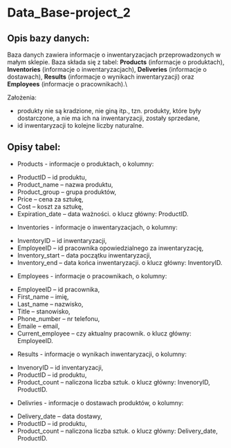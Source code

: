 # Data_Base-project_2
## Opis bazy danych:
Baza danych zawiera informacje o inwentaryzacjach przeprowadzonych w małym sklepie. Baza składa się z tabel: **Products** (informacje o produktach), **Inventories** (informacje o inwentaryzacjach), **Deliveries** (informacje o dostawach), **Results** (informacje o wynikach inwentaryzacji) oraz **Employees** (informacje o pracownikach).\

Założenia: 
* produkty nie są kradzione, nie giną itp., tzn. produkty, które były dostarczone, a nie ma ich na inwentaryzacji, zostały sprzedane,
* id inwentaryzacji to kolejne liczby naturalne.

## Opisy tabel:
*	Products  - informacje o produktach,
o	kolumny:
-	ProductID – id produktu,
-	Product_name – nazwa produktu,
- Product_group – grupa produktów,
- Price – cena za sztukę,
-	Cost – koszt za sztukę,
-	Expiration_date – data ważności.
o	klucz główny: ProductID.
*	Inventories  - informacje o inwentaryzacjach,
o	kolumny:
-	InventoryID – id inwentaryzacji,
-	EmployeeID – id pracownika opowiedzialnego za inwentaryzację,
-	Inventory_start – data początku inwentaryzacji,
-	Inventory_end –  data końca inwentaryzacji.
o	klucz główny: InventoryID.
*	Employees  - informacje o pracownikach,
o	kolumny:
-	EmployeeID – id pracownika,
-	First_name – imię,
-	Last_name – nazwisko,
-	Title – stanowisko,
-	Phone_number – nr telefonu,
-	Emaile – email,
-	Current_employee – czy aktualny pracownik.
o	klucz główny: EmployeeID.
*	Results  - informacje o wynikach inwentaryzacji,
o	kolumny:
-	InvenoryID – id inventaryzacji,
-	ProductID – id produktu,
-	Product_count – naliczona liczba sztuk.
o	klucz główny: InvenoryID, ProductID.
*	Delivries  - informacje o dostawach produktów,
o	kolumny:
-	Delivery_date – data dostawy,
-	ProductID – id produktu,
-	Product_count – naliczona liczba sztuk.
o	klucz główny: Delivery_date, ProductID.
